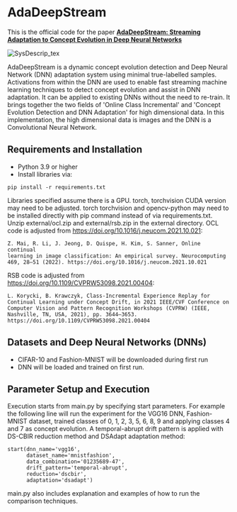 # AdaDeepStream
This is the official code for the paper [**AdaDeepStream: Streaming Adaptation to Concept Evolution in Deep Neural Networks**]([https://www.sciencedirect.com/science/article/pii/S0167865522000186?casa_token=5AfAKScbQmoAAAAA:BldzZgyiLI_LgYHUWQi7jyJEZ4c1oM94X5p0JmifG3dnkDEuhPFTMS50ahdQTmy4HCarhJwLFw](https://link.springer.com/article/10.1007/s10489-023-04812-0))

![SysDescrip_tex](https://github.com/chambai/AdaDeepStream/assets/61065458/48e4ba4f-a4b4-4d0d-8deb-955408022109)

AdaDeepStream is a dynamic concept evolution detection and Deep Neural Network (DNN) adaptation system using minimal true-labelled samples. Activations from within the DNN are used to enable fast streaming machine learning techniques to detect concept evolution and assist in DNN adaptation.  It can be applied to existing DNNs without the need to re-train.  It brings together the two fields of 'Online Class Incremental' and 'Concept Evolution Detection and DNN Adaptation' for high dimensional data.  In this implementation, the high dimensional data is images and the DNN is a Convolutional Neural Network.

## Requirements and Installation
* Python 3.9 or higher
* Install libraries via:
```
pip install -r requirements.txt
```
Libraries specified assume there is a GPU.
torch, torchvision CUDA version may need to be adjusted.
torch torchvision and opencv-python may need to be installed directly with pip command instead of via requirements.txt.
Unzip external/ocl.zip and external/rsb.zip in the external directory.
OCL code is adjusted from https://doi.org/10.1016/j.neucom.2021.10.021:
```
Z. Mai, R. Li, J. Jeong, D. Quispe, H. Kim, S. Sanner, Online continual
learning in image classification: An empirical survey. Neurocomputing
469, 28–51 (2022). https://doi.org/10.1016/j.neucom.2021.10.021
```
RSB code is adjusted from https://doi.org/10.1109/CVPRW53098.2021.00404:
```
L. Korycki, B. Krawczyk, Class-Incremental Experience Replay for Continual Learning under Concept Drift, in 2021 IEEE/CVF Conference on
Computer Vision and Pattern Recognition Workshops (CVPRW) (IEEE,
Nashville, TN, USA, 2021), pp. 3644–3653. https://doi.org/10.1109/CVPRW53098.2021.00404
```

## Datasets and Deep Neural Networks (DNNs)
* CIFAR-10 and Fashion-MNIST will be downloaded during first run
* DNN will be loaded and trained on first run.

## Parameter Setup and Execution
Execution starts from main.py by specifying start parameters. 
For example the following line will run the experiment for the VGG16 DNN, Fashion-MNIST dataset, trained classes of 0, 1, 2, 3, 5, 6, 8, 9 and applying classes 4 and 7 as concept evolution. A temporal-abrupt drift pattern is applied with DS-CBIR reduction method and DSAdapt adaptation method:
```
start(dnn_name='vgg16',
      dataset_name='mnistfashion',
      data_combination='01235689-47',
      drift_pattern='temporal-abrupt',
      reduction='dscbir',
      adaptation='dsadapt')
```
main.py also includes explanation and examples of how to run the comparison techniques.
